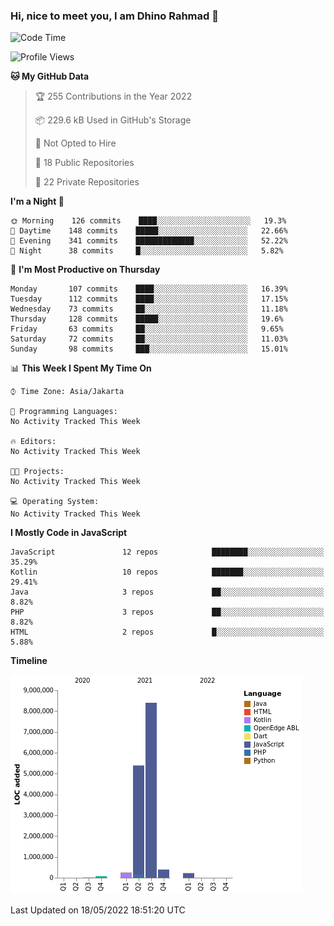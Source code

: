 ### Hi, nice to meet you, I am Dhino Rahmad 👋
<!--START_SECTION:waka-->
![Code Time](http://img.shields.io/badge/Code%20Time-0%20secs-blue)

![Profile Views](http://img.shields.io/badge/Profile%20Views-0-blue)

**🐱 My GitHub Data** 

> 🏆 255 Contributions in the Year 2022
 > 
> 📦 229.6 kB Used in GitHub's Storage 
 > 
> 🚫 Not Opted to Hire
 > 
> 📜 18 Public Repositories 
 > 
> 🔑 22 Private Repositories  
 > 
**I'm a Night 🦉** 

```text
🌞 Morning    126 commits    ████░░░░░░░░░░░░░░░░░░░░░   19.3% 
🌆 Daytime    148 commits    █████░░░░░░░░░░░░░░░░░░░░   22.66% 
🌃 Evening    341 commits    █████████████░░░░░░░░░░░░   52.22% 
🌙 Night      38 commits     █░░░░░░░░░░░░░░░░░░░░░░░░   5.82%

```
📅 **I'm Most Productive on Thursday** 

```text
Monday       107 commits    ████░░░░░░░░░░░░░░░░░░░░░   16.39% 
Tuesday      112 commits    ████░░░░░░░░░░░░░░░░░░░░░   17.15% 
Wednesday    73 commits     ██░░░░░░░░░░░░░░░░░░░░░░░   11.18% 
Thursday     128 commits    █████░░░░░░░░░░░░░░░░░░░░   19.6% 
Friday       63 commits     ██░░░░░░░░░░░░░░░░░░░░░░░   9.65% 
Saturday     72 commits     ██░░░░░░░░░░░░░░░░░░░░░░░   11.03% 
Sunday       98 commits     ███░░░░░░░░░░░░░░░░░░░░░░   15.01%

```


📊 **This Week I Spent My Time On** 

```text
⌚︎ Time Zone: Asia/Jakarta

💬 Programming Languages: 
No Activity Tracked This Week

🔥 Editors: 
No Activity Tracked This Week

🐱‍💻 Projects: 
No Activity Tracked This Week

💻 Operating System: 
No Activity Tracked This Week

```

**I Mostly Code in JavaScript** 

```text
JavaScript               12 repos            ████████░░░░░░░░░░░░░░░░░   35.29% 
Kotlin                   10 repos            ███████░░░░░░░░░░░░░░░░░░   29.41% 
Java                     3 repos             ██░░░░░░░░░░░░░░░░░░░░░░░   8.82% 
PHP                      3 repos             ██░░░░░░░░░░░░░░░░░░░░░░░   8.82% 
HTML                     2 repos             █░░░░░░░░░░░░░░░░░░░░░░░░   5.88%

```


**Timeline**

![Chart not found](https://raw.githubusercontent.com/Dhino12/Dhino12/master/charts/bar_graph.png) 


 Last Updated on 18/05/2022 18:51:20 UTC
<!--END_SECTION:waka-->
 
